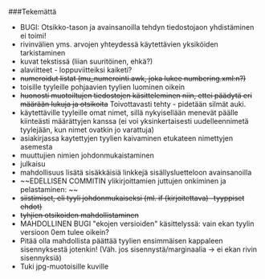 ###Tekemättä
 * BUGI: Otsikko-tason ja avainsanoilla tehdyn tiedostojaon yhdistäminen ei toimi!
 * rivinvälien yms. arvojen yhteydessä käytettävien yksiköiden tarkistaminen
 * kuvat tekstissä (liian suuritöinen, ehkä?)
 * alaviitteet - loppuviitteiksi kaiketi?
 * ~~numeroidut listat (mu_numerointi.awk, joka lukee numbering.xml:n?)~~
 * toisille tyyleille pohjaavien tyylien luominen oikein
 * ~~huonosti muotoiltujen tiedostojen käsitteleminen niin, ettei päädytä eri määrään lukuja ja otsikoita~~ Toivottavasti tehty - pidetään silmät auki.
 * käytettäville tyyleille omat nimet, sillä nykyisellään menevät päälle kiinteästi määrättyjen kanssa (ei voi yksinkertaisesti uudelleennimetä tyylejään, kun nimet ovatkin jo varattuja)
 * asiakirjassa kaytettyjen tyylien kaivaminen etukateen nimettyjen asemesta
 * muuttujien nimien johdonmukaistaminen
 * julkaisu
 * mahdollisuus lisätä sisäkkäisiä linkkejä sisällysluetteloon avainsanoilla
 * ~~EDELLISEN COMMITIN ylikirjoittamien juttujen onkiminen ja pelastaminen: ~~
  * ~~siistimiset, eli tyyli johdonmukaiseksi (ml. if (kirjoitettava) -tyyppiset ehdot)~~
  * ~~tyhjien otsikoiden mahdollistaminen~~
 * MAHDOLLINEN BUGI "ekojen versioiden" käsittelyssä: vain ekan tyylin versioon 0em tulee oikein?
 * Pitää olla mahdollista päättää tyylien ensimmäisen kappaleen sisennyksestä jotenkin! (Väh. jos sisennystä/marginaalia -> ei ekan rivin sisennyksiä)
 * Tuki jpg-muotoisille kuville 